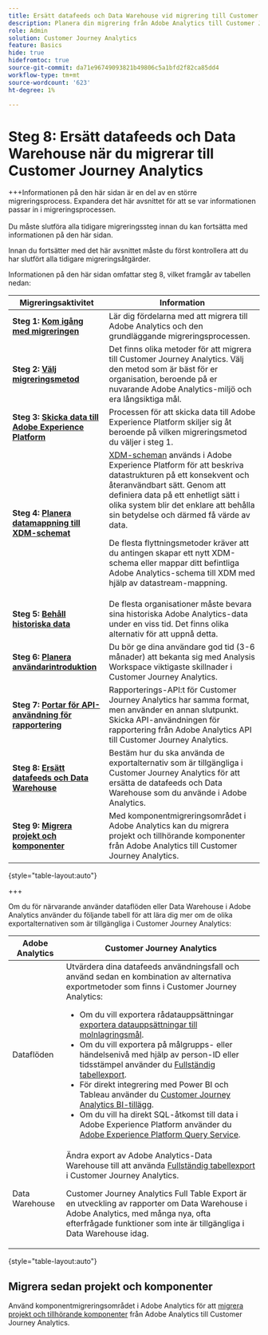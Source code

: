 ```yaml
---
title: Ersätt datafeeds och Data Warehouse vid migrering till Customer Journey Analytics
description: Planera din migrering från Adobe Analytics till Customer Journey Analytics
role: Admin
solution: Customer Journey Analytics
feature: Basics
hide: true
hidefromtoc: true
source-git-commit: da71e96749093821b49806c5a1bfd2f82ca85dd4
workflow-type: tm+mt
source-wordcount: '623'
ht-degree: 1%

---
```


# Steg 8: Ersätt datafeeds och Data Warehouse när du migrerar till Customer Journey Analytics

+++Informationen på den här sidan är en del av en större migreringsprocess. Expandera det här avsnittet för att se var informationen passar in i migreringsprocessen. </br></br>Du måste slutföra alla tidigare migreringssteg innan du kan fortsätta med informationen på den här sidan.

Innan du fortsätter med det här avsnittet måste du först kontrollera att du har slutfört alla tidigare migreringsåtgärder.

Informationen på den här sidan omfattar steg 8, vilket framgår av tabellen nedan:

| Migreringsaktivitet | Information |
|---------|----------|
| **Steg 1: [Kom igång med migreringen](/help/getting-started/cja-migration/cja-migration-getstarted.md)** | Lär dig fördelarna med att migrera till Adobe Analytics och den grundläggande migreringsprocessen. |
| **Steg 2: [Välj migreringsmetod](/help/getting-started/cja-migration/cja-migration-method.md)** | Det finns olika metoder för att migrera till Customer Journey Analytics. Välj den metod som är bäst för er organisation, beroende på er nuvarande Adobe Analytics-miljö och era långsiktiga mål. |
| **Steg 3: [Skicka data till Adobe Experience Platform](/help/getting-started/cja-migration/cja-migration-send-to-platform.md)** | Processen för att skicka data till Adobe Experience Platform skiljer sig åt beroende på vilken migreringsmetod du väljer i steg 1. |
| **Steg 4: [Planera datamappning till XDM-schemat](/help/getting-started/cja-migration/cja-migration-xdm.md)** | [XDM-scheman](https://experienceleague.adobe.com/en/docs/experience-platform/xdm/home#xdm-schemas) används i Adobe Experience Platform för att beskriva datastrukturen på ett konsekvent och återanvändbart sätt. Genom att definiera data på ett enhetligt sätt i olika system blir det enklare att behålla sin betydelse och därmed få värde av data.<p>De flesta flyttningsmetoder kräver att du antingen skapar ett nytt XDM-schema eller mappar ditt befintliga Adobe Analytics-schema till XDM med hjälp av datastream-mappning.</p> |
| **Steg 5: [Behåll historiska data](/help/getting-started/cja-migration/cja-migration-historical-data.md)** | De flesta organisationer måste bevara sina historiska Adobe Analytics-data under en viss tid. Det finns olika alternativ för att uppnå detta. |
| **Steg 6: [Planera användarintroduktion](/help/getting-started/cja-migration/cja-migration-onboarding.md)** | Du bör ge dina användare god tid (3-6 månader) att bekanta sig med Analysis Workspace viktigaste skillnader i Customer Journey Analytics. |
| **Steg 7: [Portar för API-användning för rapportering](/help/getting-started/cja-migration/cja-migration-api.md)** | Rapporterings-API:t för Customer Journey Analytics har samma format, men använder en annan slutpunkt. Skicka API-användningen för rapportering från Adobe Analytics API till Customer Journey Analytics. |
| <span class="preview">**Steg 8: [Ersätt datafeeds och Data Warehouse](/help/getting-started/cja-migration/cja-migration-export-options.md)**</span> | <span class="preview">Bestäm hur du ska använda de exportalternativ som är tillgängliga i Customer Journey Analytics för att ersätta de datafeeds och Data Warehouse som du använde i Adobe Analytics.</span> |
| **Steg 9: [Migrera projekt och komponenter](/help/getting-started/cja-migration/cja-migration-projects.md)** | Med komponentmigreringsområdet i Adobe Analytics kan du migrera projekt och tillhörande komponenter från Adobe Analytics till Customer Journey Analytics. |

{style="table-layout:auto"}

+++

Om du för närvarande använder dataflöden eller Data Warehouse i Adobe Analytics använder du följande tabell för att lära dig mer om de olika exportalternativen som är tillgängliga i Customer Journey Analytics:

| Adobe Analytics | Customer Journey Analytics |
|---------|----------|
| Dataflöden | Utvärdera dina datafeeds användningsfall och använd sedan en kombination av alternativa exportmetoder som finns i Customer Journey Analytics: <ul><li>Om du vill exportera rådatauppsättningar [exportera datauppsättningar till molnlagringsmål](https://experienceleague.adobe.com/en/docs/experience-platform/destinations/ui/activate/export-datasets). &#x200B;</li><li>Om du vill exportera på målgrupps- eller händelsenivå med hjälp av person-ID eller tidsstämpel använder du [Fullständig tabellexport](/help/analysis-workspace/export/export-cloud.md). &#x200B;</li><li>För direkt integrering med Power BI och Tableau använder du [Customer Journey Analytics BI-tillägg](https://experienceleague.adobe.com/en/docs/analytics-platform/using/cja-dataviews/bi-extension). &#x200B;</li><li>Om du vill ha direkt SQL-åtkomst till data i Adobe Experience Platform använder du [Adobe Experience Platform Query Service](https://experienceleague.adobe.com/en/docs/experience-platform/query/home).</li></ul> |
| Data Warehouse | Ändra export av Adobe Analytics-Data Warehouse till att använda [Fullständig tabellexport](/help/analysis-workspace/export/export-cloud.md) i Customer Journey Analytics.<p>Customer Journey Analytics Full Table Export är en utveckling av rapporter om Data Warehouse i Adobe Analytics, med många nya, ofta efterfrågade funktioner som inte är tillgängliga i Data Warehouse idag.</p> |

{style="table-layout:auto"}

## Migrera sedan projekt och komponenter

Använd komponentmigreringsområdet i Adobe Analytics för att [migrera projekt och tillhörande komponenter](/help/getting-started/cja-migration/cja-migration-projects.md) från Adobe Analytics till Customer Journey Analytics.
